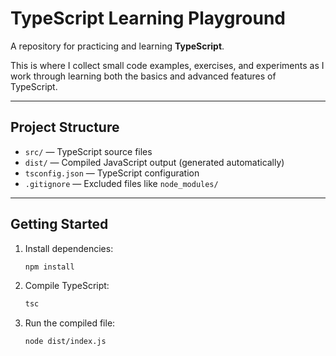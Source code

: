 # TypeScript Learning Playground

 A repository for practicing and learning **TypeScript**.

This is where I collect small code examples, exercises, and experiments as I work through learning both the basics and advanced features of TypeScript.

---

##  Project Structure

- `src/` — TypeScript source files
- `dist/` — Compiled JavaScript output (generated automatically)
- `tsconfig.json` — TypeScript configuration
- `.gitignore` — Excluded files like `node_modules/`

---

##  Getting Started

1. Install dependencies:
   ```bash
   npm install

2. Compile TypeScript:
   ```bash
   tsc

3. Run the compiled file:
   ```bash
   node dist/index.js